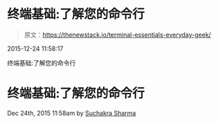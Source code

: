 # 终端基础:了解您的命令行

> 原文：<https://thenewstack.io/terminal-essentials-everyday-geek/>

2015-12-24 11:58:17

终端基础:了解您的命令行

# 终端基础:了解您的命令行

Dec 24th, 2015 11:58am by [Suchakra Sharma](https://thenewstack.io/author/suchakra/ "Posts by Suchakra Sharma")